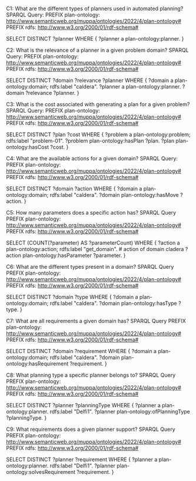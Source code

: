 C1: What are the different types of planners used in automated planning?
SPARQL Query: PREFIX plan-ontology:
<http://www.semanticweb.org/muppa/ontologies/2022/4/plan-ontology#>
PREFIX rdfs: <http://www.w3.org/2000/01/rdf-schema#>

SELECT DISTINCT ?planner WHERE { ?planner a plan-ontology:planner. }

C2: What is the relevance of a planner in a given problem domain? SPARQL
Query: PREFIX plan-ontology:
<http://www.semanticweb.org/muppa/ontologies/2022/4/plan-ontology#>
PREFIX rdfs: <http://www.w3.org/2000/01/rdf-schema#>

SELECT DISTINCT ?domain ?relevance ?planner WHERE { ?domain a
plan-ontology:domain; rdfs:label "caldera". ?planner a
plan-ontology:planner. ?domain ?relevance ?planner. }

C3: What is the cost associated with generating a plan for a given
problem? SPARQL Query: PREFIX plan-ontology:
<http://www.semanticweb.org/muppa/ontologies/2022/4/plan-ontology#>
PREFIX rdfs: <http://www.w3.org/2000/01/rdf-schema#>

SELECT DISTINCT ?plan ?cost WHERE { ?problem a plan-ontology:problem;
rdfs:label "problem-01". ?problem plan-ontology:hasPlan ?plan. ?plan
plan-ontology:hasCost ?cost. }

C4: What are the available actions for a given domain? SPARQL Query:
PREFIX plan-ontology:
<http://www.semanticweb.org/muppa/ontologies/2022/4/plan-ontology#>
PREFIX rdfs: <http://www.w3.org/2000/01/rdf-schema#>

SELECT DISTINCT ?domain ?action WHERE { ?domain a plan-ontology:domain;
rdfs:label "caldera". ?domain plan-ontology:hasMove ?action. }

C5: How many parameters does a specific action has? SPARQL Query PREFIX
plan-ontology:
<http://www.semanticweb.org/muppa/ontologies/2022/4/plan-ontology#>
PREFIX rdfs: <http://www.w3.org/2000/01/rdf-schema#>

SELECT (COUNT(?parameter) AS ?parameterCount) WHERE { ?action a
plan-ontology:action; rdfs:label "get_domain". \# action of domain
cladera ?action plan-ontology:hasParameter ?parameter. }

C6: What are the different types present in a domain? SPARQL Query
PREFIX plan-ontology:
<http://www.semanticweb.org/muppa/ontologies/2022/4/plan-ontology#>
PREFIX rdfs: <http://www.w3.org/2000/01/rdf-schema#>

SELECT DISTINCT ?domain ?type WHERE { ?domain a plan-ontology:domain;
rdfs:label "caldera". ?domain plan-ontology:hasType ?type. }

C7: What are all requirements a given domain has? SPARQL Query PREFIX
plan-ontology:
<http://www.semanticweb.org/muppa/ontologies/2022/4/plan-ontology#>
PREFIX rdfs: <http://www.w3.org/2000/01/rdf-schema#>

SELECT DISTINCT ?domain ?requirement WHERE { ?domain a
plan-ontology:domain; rdfs:label "caldera". ?domain
plan-ontology:hasRequirement ?requirement. }

C8: What planning type a specific planner belongs to? SPARQL Query
PREFIX plan-ontology:
<http://www.semanticweb.org/muppa/ontologies/2022/4/plan-ontology#>
PREFIX rdfs: <http://www.w3.org/2000/01/rdf-schema#>

SELECT DISTINCT ?planner ?planningType WHERE { ?planner a
plan-ontology:planner. rdfs:label "Delfi1". ?planner
plan-ontology:ofPlanningType ?planningType. }

C9: What requirements does a given planner support? SPARQL Query PREFIX
plan-ontology:
<http://www.semanticweb.org/muppa/ontologies/2022/4/plan-ontology#>
PREFIX rdfs: <http://www.w3.org/2000/01/rdf-schema#>

SELECT DISTINCT ?planner ?requirement WHERE { ?planner a
plan-ontology:planner. rdfs:label "Delfi1". ?planner
plan-ontology:solvesRequirement ?requirement. }
